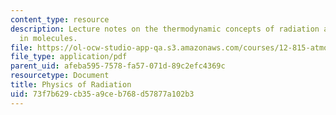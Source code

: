 ```yaml
---
content_type: resource
description: Lecture notes on the thermodynamic concepts of radiation and energy levels
  in molecules.
file: https://ol-ocw-studio-app-qa.s3.amazonaws.com/courses/12-815-atmospheric-radiation-fall-2008/73f7b629cb35a9ceb768d57877a102b3_thermo.pdf
file_type: application/pdf
parent_uid: afeba595-7578-fa57-071d-89c2efc4369c
resourcetype: Document
title: Physics of Radiation
uid: 73f7b629-cb35-a9ce-b768-d57877a102b3
---
```

